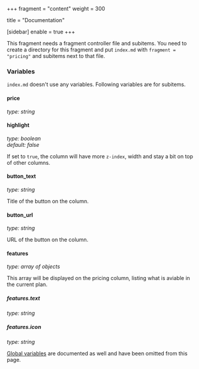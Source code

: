 +++
fragment = "content"
weight = 300

title = "Documentation"

[sidebar]
  enable = true
+++

This fragment needs a fragment controller file and subitems. You need to create a directory for this fragment and put `index.md` with `fragment = "pricing"` and subitems next to that file.

### Variables

`index.md` doesn't use any variables. Following variables are for subitems.

#### price
*type: string*

#### highlight
*type: boolean*  
*default: false*

If set to `true`, the column will have more `z-index`, width and stay a bit on top of other columns.

#### button_text
*type: string*

Title of the button on the column.

#### button_url
*type: string*

URL of the button on the column.

#### features
*type: array of objects*

This array will be displayed on the pricing column, listing what is aviable in the current plan.

##### features.text
*type: string*

##### features.icon
*type: string*

[Global variables](/docs/global-variables) are documented as well and have been omitted from this page.
